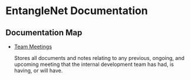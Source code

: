 # EntangleNet Documentation
<!-- =========================================================================================== -->

## Documentation Map

- [Team Meetings](docs/meeting/index.md)
    
  Stores all documents and notes relating to any previous, ongoing, and upcoming meeting that the
  internal development team has had, is having, or will have.

